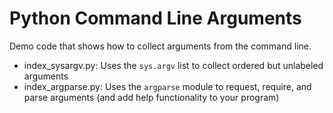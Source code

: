 # Python Command Line Arguments
Demo code that shows how to collect arguments from the command line.

* index_sysargv.py: Uses the `sys.argv` list to collect ordered but unlabeled arguments
* index_argparse.py: Uses the `argparse` module to request, require, and parse arguments (and add help functionality to your program)